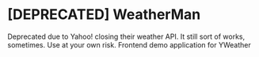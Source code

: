# [DEPRECATED] WeatherMan
Deprecated due to Yahoo! closing their weather API. It still sort of works, sometimes. Use at your own risk.
Frontend demo application for YWeather
 
